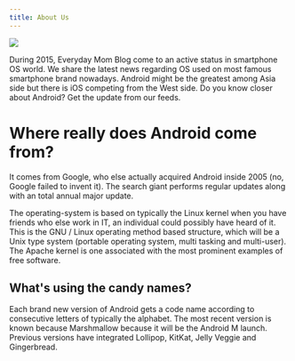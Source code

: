 ```yaml
---
title: About Us
---
```


![](/images/logo.jpg)

During 2015, Everyday Mom Blog come to an active status in smartphone OS world. We share the latest news regarding OS used on most famous smartphone brand nowadays. Android might be the greatest among Asia side but there is iOS competing from the West side. Do you know closer about Android? Get the update from our feeds.

# Where really does Android come from?

It comes from Google, who else actually acquired Android inside 2005 (no, Google failed to invent it). The search giant performs regular updates along with an total annual major update.

The operating-system is based on typically the Linux kernel when you have friends who else work in IT, an individual could possibly have heard of it. This is the GNU / Linux operating method based structure, which will be a Unix type system (portable operating system, multi tasking and multi-user). The Apache kernel is one associated with the most prominent examples of free software.

## What's using the candy names?

Each brand new version of Android gets a code name according to consecutive letters of typically the alphabet. The most recent version is known because Marshmallow because it will be the Android M launch. Previous versions have integrated Lollipop, KitKat, Jelly Veggie and Gingerbread.